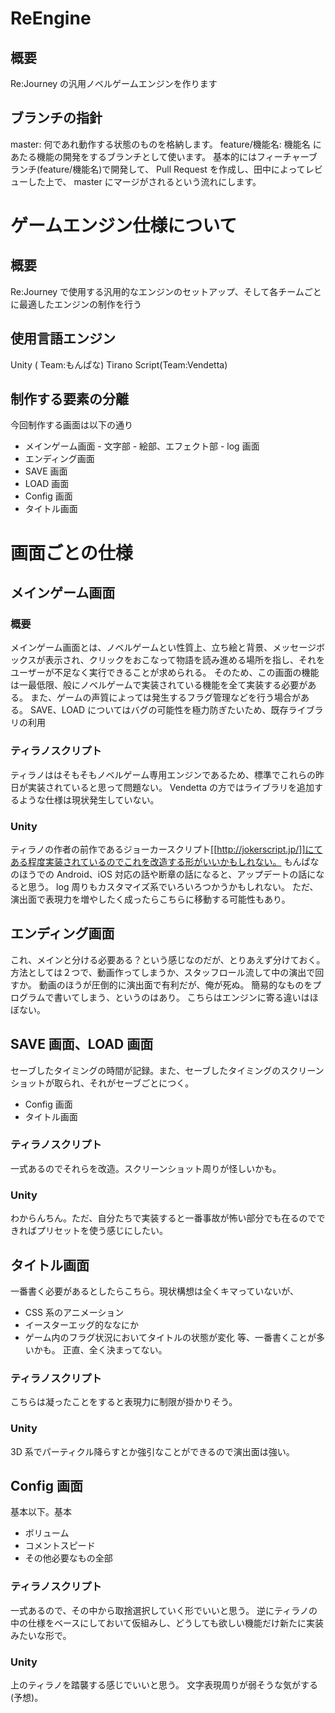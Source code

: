 # ReEngine

## 概要

Re:Journey の汎用ノベルゲームエンジンを作ります

## ブランチの指針

master: 何であれ動作する状態のものを格納します。 feature/機能名: 機能名 にあたる機能の開発をするブランチとして使います。 基本的にはフィーチャーブランチ(feature/機能名)で開発して、 Pull Request を作成し、田中によってレビューした上で、 master にマージがされるという流れにします。

# ゲームエンジン仕様について

## 概要

Re:Journey で使用する汎用的なエンジンのセットアップ、そして各チームごとに最適したエンジンの制作を行う

## 使用言語エンジン

Unity ( Team:もんぱな)
Tirano Script(Team:Vendetta)

## 制作する要素の分離

今回制作する画面は以下の通り

- メインゲーム画面 - 文字部 - 絵部、エフェクト部 - log 画面
- エンディング画面
- SAVE 画面
- LOAD 画面
- Config 画面
- タイトル画面

# 画面ごとの仕様

## メインゲーム画面

### 概要

メインゲーム画面とは、ノベルゲームとい性質上、立ち絵と背景、メッセージボックスが表示され、クリックをおこなって物語を読み進める場所を指し、それをユーザーが不足なく実行できることが求められる。
そのため、この画面の機能は一最低限、般にノベルゲームで実装されている機能を全て実装する必要がある。
また、ゲームの声質によっては発生するフラグ管理などを行う場合がある。
SAVE、LOAD についてはバグの可能性を極力防ぎたいため、既存ライブラリの利用

### ティラノスクリプト

ティラノははそもそもノベルゲーム専用エンジンであるため、標準でこれらの昨日が実装されていると思って問題ない。
Vendetta の方ではライブラリを追加するような仕様は現状発生していない。

### Unity

ティラノの作者の前作であるジョーカースクリプト[[http://jokerscript.jp/]]にてある程度実装されているのでこれを改造する形がいいかもしれない。
もんぱなのほうでの Android、iOS 対応の話や断章の話になると、アップデートの話になると思う。
log 周りもカスタマイズ系でいろいろつかうかもしれない。
ただ、演出面で表現力を増やしたく成ったらこちらに移動する可能性もあり。

## エンディング画面

これ、メインと分ける必要ある？という感じなのだが、とりあえず分けておく。
方法としては２つで、動画作ってしまうか、スタッフロール流して中の演出で回すか。
動画のほうが圧倒的に演出面で有利だが、俺が死ぬ。
簡易的なものをプログラムで書いてしまう、というのはあり。 こちらはエンジンに寄る違いはほぼない。

## SAVE 画面、LOAD 画面

セーブしたタイミングの時間が記録。また、セーブしたタイミングのスクリーンショットが取られ、それがセーブごとにつく。

- Config 画面
- タイトル画面

### ティラノスクリプト

一式あるのでそれらを改造。スクリーンショット周りが怪しいかも。

### Unity

わからんちん。ただ、自分たちで実装すると一番事故が怖い部分でも在るのでできればプリセットを使う感じにしたい。

## タイトル画面

一番書く必要があるとしたらこちら。現状構想は全くキマっていないが、

- CSS 系のアニメーション
- イースターエッグ的ななにか
- ゲーム内のフラグ状況においてタイトルの状態が変化
  等、一番書くことが多いかも。
  正直、全く決まってない。

### ティラノスクリプト

こちらは凝ったことをすると表現力に制限が掛かりそう。

### Unity

3D 系でパーティクル降らすとか強引なことができるので演出面は強い。

## Config 画面

基本以下。基本

- ボリューム
- コメントスピード
- その他必要なもの全部

### ティラノスクリプト

一式あるので、その中から取捨選択していく形でいいと思う。
逆にティラノの中の仕様をベースにしておいて仮組みし、どうしても欲しい機能だけ新たに実装みたいな形で。

### Unity

上のティラノを踏襲する感じでいいと思う。
文字表現周りが弱そうな気がする(予想)。
